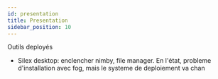 ```yaml
---
id: presentation
title: Presentation
sidebar_position: 10
---
```

Outils deployés
- Silex desktop: enclencher nimby, file manager. En l'état, probleme d'installation avec fog, mais le systeme de deploiement va chan